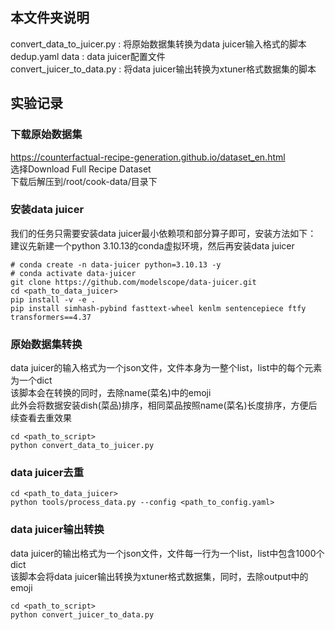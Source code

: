 ## 本文件夹说明
convert_data_to_juicer.py : 将原始数据集转换为data juicer输入格式的脚本  
dedup.yaml data : data juicer配置文件  
convert_juicer_to_data.py : 将data juicer输出转换为xtuner格式数据集的脚本
## 实验记录
### 下载原始数据集
https://counterfactual-recipe-generation.github.io/dataset_en.html  
选择Download Full Recipe Dataset  
下载后解压到/root/cook-data/目录下  
### 安装data juicer
我们的任务只需要安装data juicer最小依赖项和部分算子即可，安装方法如下：  
建议先新建一个python 3.10.13的conda虚拟环境，然后再安装data juicer
```shell
# conda create -n data-juicer python=3.10.13 -y
# conda activate data-juicer
git clone https://github.com/modelscope/data-juicer.git
cd <path_to_data_juicer>
pip install -v -e .
pip install simhash-pybind fasttext-wheel kenlm sentencepiece ftfy transformers==4.37
```
### 原始数据集转换
data juicer的输入格式为一个json文件，文件本身为一整个list，list中的每个元素为一个dict  
该脚本会在转换的同时，去除name(菜名)中的emoji  
此外会将数据安装dish(菜品)排序，相同菜品按照name(菜名)长度排序，方便后续查看去重效果
```shell
cd <path_to_script>
python convert_data_to_juicer.py
```
### data juicer去重
```shell
cd <path_to_data_juicer>
python tools/process_data.py --config <path_to_config.yaml>
```
### data juicer输出转换
data juicer的输出格式为一个json文件，文件每一行为一个list，list中包含1000个dict  
该脚本会将data juicer输出转换为xtuner格式数据集，同时，去除output中的emoji
```shell
cd <path_to_script>
python convert_juicer_to_data.py
```
